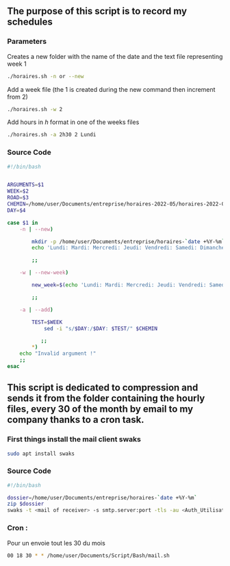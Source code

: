 ##  The purpose of this script is to record my schedules

### Parameters

Creates a new folder with the name of the date and the text file representing week 1

```bash
./horaires.sh -n or --new
```

Add a week file (the 1 is created during the new command then increment from 2)
```bash
./horaires.sh -w 2
```

Add hours in $h$ format in one of the weeks files
```bash
./horaires.sh -a 2h30 2 Lundi
```

### Source Code

```bash
#!/bin/bash


ARGUMENTS=$1
WEEK=$2
ROAD=$3
CHEMIN=/home/user/Documents/entreprise/horaires-2022-05/horaires-2022-05-$ROAD
DAY=$4

case $1 in
	-n | --new) 

		mkdir -p /home/user/Documents/entreprise/horaires-`date +%Y-%m`
		echo 'Lundi: Mardi: Mercredi: Jeudi: Vendredi: Samedi: Dimanche:' | tr " " "\n" > /home/lucho/Documents/clubvercors/horaires-`date +%Y-%m`/horaires-`date +%Y-%m`-1

		;;

	-w | --new-week)

		new_week=$(echo 'Lundi: Mardi: Mercredi: Jeudi: Vendredi: Samedi: Dimanche:' | tr " " "\n" > /home/lucho/Documents/clubvercors/horaires-`date +%Y-%m`/horaires-`date +%Y-%m`-$WEEK)

		;;

	-a | --add)

		TEST=$WEEK
	        sed -i "s/$DAY:/$DAY: $TEST/" $CHEMIN

	       ;;
       	*)
	echo "Invalid argument !"
	;;
esac
```

## This script is dedicated to compression and sends it from the folder containing the hourly files, every 30 of the month by email to my company thanks to a cron task.

### First things install the mail client swaks

```bash
sudo apt install swaks
```
### Source Code 

```bash
#!/bin/bash

dossier=/home/user/Documents/entreprise/horaires-`date +%Y-%m`
zip $dossier
swaks -t <mail of receiver> -s smtp.server:port -tls -au <Auth_Utilisateur> -ap <Auth_Pass> -f <email_sender> --h-Subject "Your_Subject" --attach /home/lucho/Documents/clubvercors/horaires-`date +%Y-%m`.zip
```

### Cron :

Pour un envoie tout les 30 du mois
```bash
00 18 30 * * /home/user/Documents/Script/Bash/mail.sh
```
